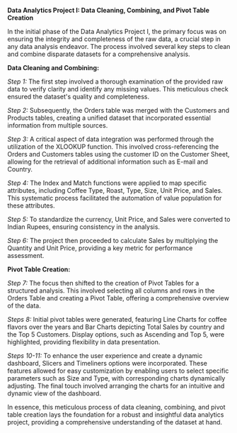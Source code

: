 
**Data Analytics Project I: Data Cleaning, Combining, and Pivot Table Creation**

In the initial phase of the Data Analytics Project I, the primary focus was on ensuring the integrity and completeness of the raw data, a crucial step in any data analysis endeavor. The process involved several key steps to clean and combine disparate datasets for a comprehensive analysis.

**Data Cleaning and Combining:**

*Step 1:* The first step involved a thorough examination of the provided raw data to verify clarity and identify any missing values. This meticulous check ensured the dataset's quality and completeness.

*Step 2:* Subsequently, the Orders table was merged with the Customers and Products tables, creating a unified dataset that incorporated essential information from multiple sources.

*Step 3:* A critical aspect of data integration was performed through the utilization of the XLOOKUP function. This involved cross-referencing the Orders and Customers tables using the customer ID on the Customer Sheet, allowing for the retrieval of additional information such as E-mail and Country.

*Step 4:* The Index and Match functions were applied to map specific attributes, including Coffee Type, Roast, Type, Size, Unit Price, and Sales. This systematic process facilitated the automation of value population for these attributes.

*Step 5:* To standardize the currency, Unit Price, and Sales were converted to Indian Rupees, ensuring consistency in the analysis.

*Step 6:* The project then proceeded to calculate Sales by multiplying the Quantity and Unit Price, providing a key metric for performance assessment.

**Pivot Table Creation:**

*Step 7:* The focus then shifted to the creation of Pivot Tables for a structured analysis. This involved selecting all columns and rows in the Orders Table and creating a Pivot Table, offering a comprehensive overview of the data.

*Steps 8:* Initial pivot tables were generated, featuring Line Charts for coffee flavors over the years and Bar Charts depicting Total Sales by country and the Top 5 Customers. Display options, such as Ascending and Top 5, were highlighted, providing flexibility in data presentation.

*Steps 10-11:* To enhance the user experience and create a dynamic dashboard, Slicers and Timeliners options were incorporated. These features allowed for easy customization by enabling users to select specific parameters such as Size and Type, with corresponding charts dynamically adjusting. The final touch involved arranging the charts for an intuitive and dynamic view of the dashboard.

In essence, this meticulous process of data cleaning, combining, and pivot table creation lays the foundation for a robust and insightful data analytics project, providing a comprehensive understanding of the dataset at hand.
